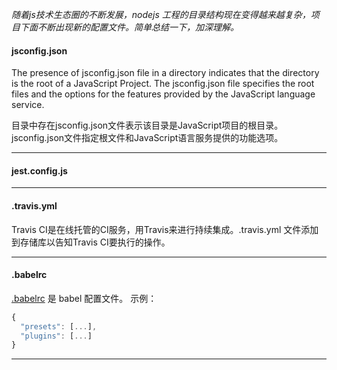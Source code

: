 
*随着js技术生态圈的不断发展，nodejs 工程的目录结构现在变得越来越复杂，项目下面不断出现新的配置文件。简单总结一下，加深理解。*

#### jsconfig.json
	
The presence of jsconfig.json file in a directory indicates that the directory is the root of a JavaScript Project. The jsconfig.json file specifies the root files and the options for the features provided by the JavaScript language service.

目录中存在jsconfig.json文件表示该目录是JavaScript项目的根目录。 jsconfig.json文件指定根文件和JavaScript语言服务提供的功能选项。

***

#### jest.config.js

***

#### .travis.yml
Travis CI是在线托管的CI服务，用Travis来进行持续集成。.travis.yml 文件添加到存储库以告知Travis CI要执行的操作。

***

#### .babelrc
[.babelrc](https://babeljs.io/docs/en/configuration#babelrc) 是 babel 配置文件。
示例：
```javascript
{
  "presets": [...],
  "plugins": [...]
}
```
***
